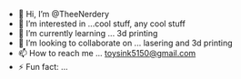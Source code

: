 - 👋 Hi, I’m @TheeNerdery
- 👀 I’m interested in ...cool stuff, any cool stuff
- 🌱 I’m currently learning ... 3d printing
- 💞️ I’m looking to collaborate on ... lasering and 3d printing
- 📫 How to reach me ... toysink5150@gmail.com
- ⚡ Fun fact: ...

<!---
TheeNerdery/TheeNerdery is a ✨ special place where all nerds are welcome no discrimination here 
--->
